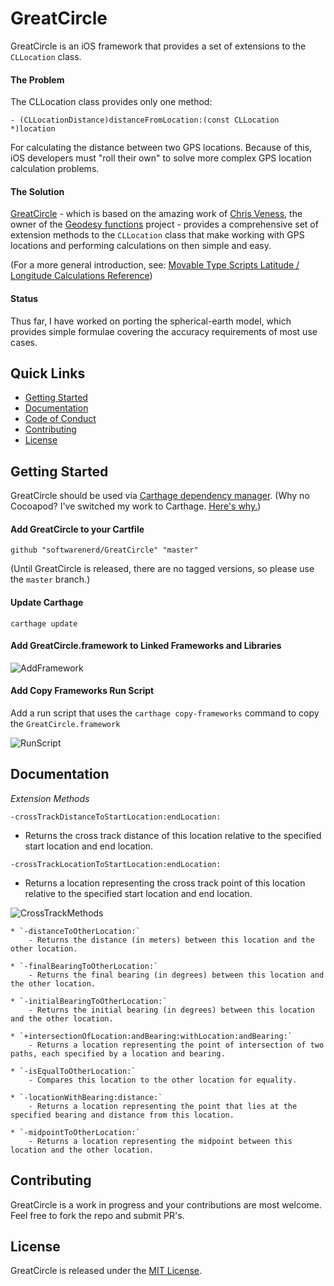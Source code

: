 # GreatCircle

GreatCircle is an iOS framework that provides a set of extensions to the `CLLocation` class.

#### The Problem

The CLLocation class provides only one method: 

``- (CLLocationDistance)distanceFromLocation:(const CLLocation *)location``

For calculating the distance between two GPS locations. Because of this, iOS developers must "roll their own" to solve more complex GPS location calculation 
problems.

#### The Solution

[GreatCircle](https://github.com/softwarenerd/GreatCircle) - which is based on the amazing work of [Chris Veness](https://github.com/chrisveness), the owner 
of the [Geodesy functions](https://github.com/chrisveness/geodesy) project - provides a comprehensive set of extension methods to the `CLLocation` class that
make working with GPS locations and performing calculations on then simple and easy.

(For a more general introduction, see: [Movable Type Scripts Latitude / Longitude Calculations Reference](http://www.movable-type.co.uk/scripts/latlong.html))

#### Status

Thus far, I have worked on porting the spherical-earth model, which provides simple formulae covering the accuracy requirements of most use cases.

## Quick Links

- [Getting Started](#getting-started)
- [Documentation](#documentation)
- [Code of Conduct](CODE_OF_CONDUCT.md)
- [Contributing](#contributing)
- [License](#license)

## Getting Started

GreatCircle should be used via [Carthage dependency manager](https://github.com/Carthage/Carthage). (Why no Cocoapod? I've switched my work to Carthage. [Here's why.](https://github.com/Carthage/Carthage#differences-between-carthage-and-cocoapods))

#### Add GreatCircle to your Cartfile

```github "softwarenerd/GreatCircle" "master"```

(Until GreatCircle is released, there are no tagged versions, so please use the ```master``` branch.)

#### Update Carthage

```carthage update```

#### Add GreatCircle.framework to Linked Frameworks and Libraries

![AddFramework](Documentation/AddFramework.png)

#### Add Copy Frameworks Run Script

Add a run script that uses the ```carthage copy-frameworks``` command to copy the ```GreatCircle.framework``` 

![RunScript](Documentation/RunScript.png)

## Documentation

*Extension Methods*

`-crossTrackDistanceToStartLocation:endLocation:`    
- Returns the cross track distance of this location relative to the specified start location and end location.

`-crossTrackLocationToStartLocation:endLocation:`   
- Returns a location representing the cross track point of this location relative to the specified start location and end location.

![CrossTrackMethods](Documentation/CrossTrackMethodsDiagram.png)

    * `-distanceToOtherLocation:`
        - Returns the distance (in meters) between this location and the other location.

    * `-finalBearingToOtherLocation:`
        - Returns the final bearing (in degrees) between this location and the other location.

    * `-initialBearingToOtherLocation:`
        - Returns the initial bearing (in degrees) between this location and the other location.

    * `+intersectionOfLocation:andBearing:withLocation:andBearing:`
        - Returns a location representing the point of intersection of two paths, each specified by a location and bearing.

    * `-isEqualToOtherLocation:`
        - Compares this location to the other location for equality.

    * `-locationWithBearing:distance:`
        - Returns a location representing the point that lies at the specified bearing and distance from this location.

    * `-midpointToOtherLocation:`
        - Returns a location representing the midpoint between this location and the other location.

## Contributing

GreatCircle is a work in progress and your contributions are most welcome. Feel free to fork the repo and submit PR's.

## License

GreatCircle is released under the [MIT License](LICENSE.md).